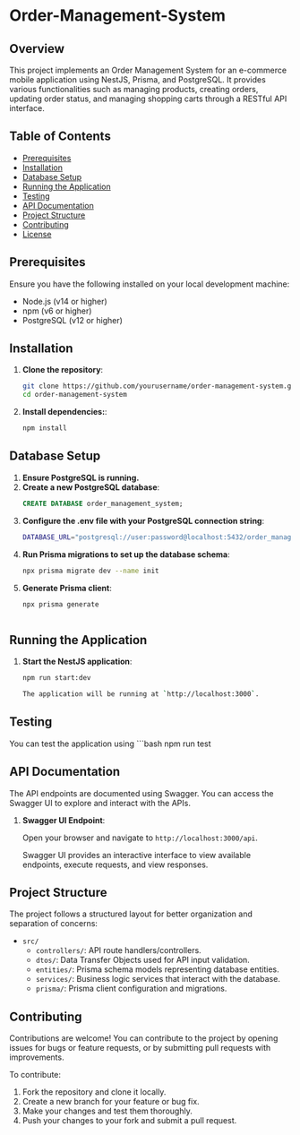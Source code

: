 # Order-Management-System

## Overview

This project implements an Order Management System for an e-commerce mobile application using NestJS, Prisma, and PostgreSQL. It provides various functionalities such as managing products, creating orders, updating order status, and managing shopping carts through a RESTful API interface.

## Table of Contents

- [Prerequisites](#prerequisites)
- [Installation](#installation)
- [Database Setup](#database-setup)
- [Running the Application](#running-the-application)
- [Testing](#Testing)
- [API Documentation](#api-documentation)
- [Project Structure](#project-structure)
- [Contributing](#contributing)
- [License](#license)

## Prerequisites

Ensure you have the following installed on your local development machine:

- Node.js (v14 or higher)
- npm (v6 or higher)
- PostgreSQL (v12 or higher)


## Installation

1. **Clone the repository**:

   ```bash
   git clone https://github.com/yourusername/order-management-system.git
   cd order-management-system

2. **Install dependencies:**:
    ```bash
    npm install


## Database Setup

1. **Ensure PostgreSQL is running.**
2. **Create a new PostgreSQL database**:
    ```sql
    CREATE DATABASE order_management_system;

3. **Configure the .env file with your PostgreSQL connection string**:
    ```bash
    DATABASE_URL="postgresql://user:password@localhost:5432/order_management_system"

4. **Run Prisma migrations to set up the database schema**:
    ```bash
    npx prisma migrate dev --name init

5. **Generate Prisma client**:
    ```bash
    npx prisma generate



## Running the Application
1. **Start the NestJS application**:
    ```bash
    npm run start:dev

    The application will be running at `http://localhost:3000`.


## Testing
You can test the application using
    ```bash
    npm run test


## API Documentation

The API endpoints are documented using Swagger. You can access the Swagger UI to explore and interact with the APIs.

1. **Swagger UI Endpoint**:

   Open your browser and navigate to `http://localhost:3000/api`.

   Swagger UI provides an interactive interface to view available endpoints, execute requests, and view responses.

## Project Structure

The project follows a structured layout for better organization and separation of concerns:

- `src/`
  - `controllers/`: API route handlers/controllers.
  - `dtos/`: Data Transfer Objects used for API input validation.
  - `entities/`: Prisma schema models representing database entities.
  - `services/`: Business logic services that interact with the database.
  - `prisma/`: Prisma client configuration and migrations.

## Contributing

Contributions are welcome! You can contribute to the project by opening issues for bugs or feature requests, or by submitting pull requests with improvements.

To contribute:

1. Fork the repository and clone it locally.
2. Create a new branch for your feature or bug fix.
3. Make your changes and test them thoroughly.
4. Push your changes to your fork and submit a pull request.
